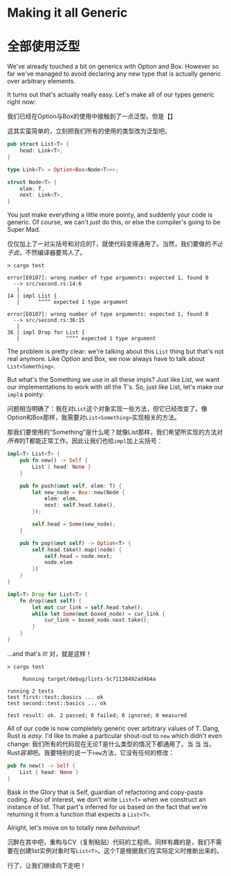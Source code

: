 # Making it all Generic
# 全部使用泛型


We've already touched a bit on generics with Option and Box. However so
far we've managed to avoid declaring any new type that is actually generic
over arbitrary elements.

It turns out that's actually really easy. Let's make all of our types generic
right now:

我们已经在Option与Box的使用中接触到了一点泛型。但是【】

这其实蛮简单的，立刻把我们所有的使用的类型改为泛型吧。



```rust ,ignore
pub struct List<T> {
    head: Link<T>,
}

type Link<T> = Option<Box<Node<T>>>;

struct Node<T> {
    elem: T,
    next: Link<T>,
}
```

You just make everything a little more pointy, and suddenly your code is
generic. Of course, we can't *just* do this, or else the compiler's going
to be Super Mad.

仅仅加上了一对尖括号和对应的T，就使代码变得通用了。当然，我们要做的*不止于此*，不然编译器要骂人了。


```text
> cargo test

error[E0107]: wrong number of type arguments: expected 1, found 0
  --> src/second.rs:14:6
   |
14 | impl List {
   |      ^^^^ expected 1 type argument

error[E0107]: wrong number of type arguments: expected 1, found 0
  --> src/second.rs:36:15
   |
36 | impl Drop for List {
   |               ^^^^ expected 1 type argument

```

The problem is pretty clear: we're talking about this `List` thing but that's not
real anymore. Like Option and Box, we now always have to talk about
`List<Something>`.

But what's the Something we use in all these impls? Just like List, we want our
implementations to work with *all* the T's. So, just like List, let's make our
`impl`s pointy:

问题相当明确了：我在对`List`这个对象实现一些方法，但它已经改变了。像Option和Box那样，我需要对`List<Something>`实现相关的方法。

那我们要使用的“Something”是什么呢？就像List那样，我们希望所实现的方法对*所有*的T都能正常工作。因此让我们也给`impl`加上尖括号：


```rust ,ignore
impl<T> List<T> {
    pub fn new() -> Self {
        List { head: None }
    }

    pub fn push(&mut self, elem: T) {
        let new_node = Box::new(Node {
            elem: elem,
            next: self.head.take(),
        });

        self.head = Some(new_node);
    }

    pub fn pop(&mut self) -> Option<T> {
        self.head.take().map(|node| {
            self.head = node.next;
            node.elem
        })
    }
}

impl<T> Drop for List<T> {
    fn drop(&mut self) {
        let mut cur_link = self.head.take();
        while let Some(mut boxed_node) = cur_link {
            cur_link = boxed_node.next.take();
        }
    }
}
```

...and that's it!
对，就是这样！


```
> cargo test

     Running target/debug/lists-5c71138492ad4b4a

running 2 tests
test first::test::basics ... ok
test second::test::basics ... ok

test result: ok. 2 passed; 0 failed; 0 ignored; 0 measured

```

All of our code is now completely generic over arbitrary values of T. Dang,
Rust is *easy*. I'd like to make a particular shout-out to `new` which didn't
even change:
我们所有的代码现在无论T是什么类型的情况下都通用了。当 当 当，Rust*容易*吧。我要特别的说一下`new`方法，它没有任何的修改：

```rust ,ignore
pub fn new() -> Self {
    List { head: None }
}
```

Bask in the Glory that is Self, guardian of refactoring and copy-pasta coding.
Also of interest, we don't write `List<T>` when we construct an instance of
list. That part's inferred for us based on the fact that we're returning it
from a function that expects a `List<T>`.

Alright, let's move on to totally new *behaviour*!

沉醉在其中吧，重构与CV（复制粘贴）代码的工程师。同样有趣的是，我们不需要在创建list实例对象时写`List<T>`。这个T是根据我们在实际定义时推断出来的。

行了，让我们继续向下走吧！
